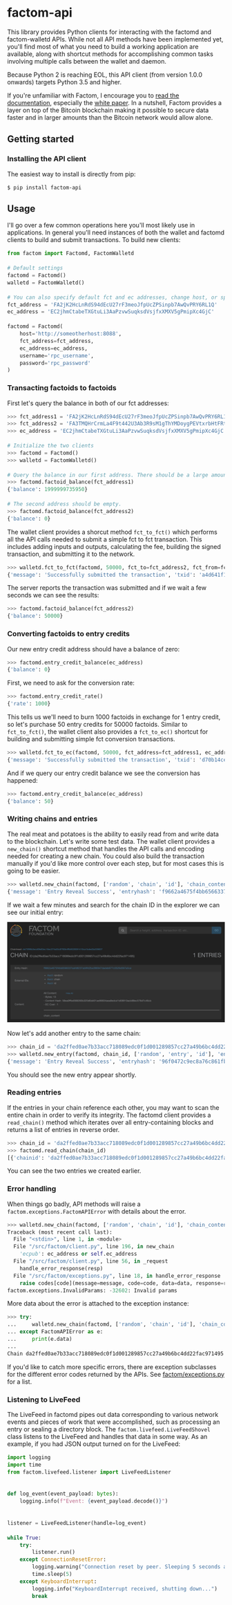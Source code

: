 # factom-api

This library provides Python clients for interacting with the factomd and factom-walletd APIs. While not all API methods have been implemented yet, you'll find most of what you need to build a working application are available, along with shortcut methods for accomplishing common tasks involving multiple calls between the wallet and daemon.

Because Python 2 is reaching EOL, this API client (from version 1.0.0 onwards) targets Python 3.5 and higher.

If you're unfamiliar with Factom, I encourage you to [read the documentation](http://docs.factom.com/), especially the [white paper](https://github.com/FactomProject/FactomDocs/blob/master/whitepaper.md). In a nutshell, Factom provides a layer on top of the Bitcoin blockchain making it possible to secure data faster and in larger amounts than the Bitcoin network would allow alone.

## Getting started

### Installing the API client

The easiest way to install is directly from pip:

```
$ pip install factom-api
```

## Usage

I'll go over a few common operations here you'll most likely use in applications. In general you'll need instances of both the wallet and factomd clients to build and submit transactions. To build new clients:

```python
from factom import Factomd, FactomWalletd

# Default settings
factomd = Factomd()
walletd = FactomWalletd()

# You can also specify default fct and ec addresses, change host, or specify RPC credentials, for example:
fct_address = 'FA2jK2HcLnRdS94dEcU27rF3meoJfpUcZPSinpb7AwQvPRY6RL1Q'
ec_address = 'EC2jhmCtabeTXGtuLi3AaPzvwSuqksdVsjfxXMXV5gPmipXc4GjC'

factomd = Factomd(
    host='http://someotherhost:8088',
    fct_address=fct_address,
    ec_address=ec_address,
    username='rpc_username',
    password='rpc_password'
)
```

### Transacting factoids to factoids

First let's query the balance in both of our fct addresses:

```python
>>> fct_address1 = 'FA2jK2HcLnRdS94dEcU27rF3meoJfpUcZPSinpb7AwQvPRY6RL1Q'
>>> fct_address2 = 'FA3TMQHrCrmLa4F9t442U3Ab3R9sM1gThYMDoygPEVtxrbHtFRtg'
>>> ec_address = 'EC2jhmCtabeTXGtuLi3AaPzvwSuqksdVsjfxXMXV5gPmipXc4GjC'

# Initialize the two clients
>>> factomd = Factomd()
>>> walletd = FactomWalletd()

# Query the balance in our first address. There should be a large amount
>>> factomd.factoid_balance(fct_address1)
{'balance': 1999999735950}

# The second address should be empty.
>>> factomd.factoid_balance(fct_address2)
{'balance': 0}
```

The wallet client provides a shorcut method `fct_to_fct()` which performs all the API calls needed to submit a simple fct to fct transaction. This includes adding inputs and outputs, calculating the fee, building the signed transaction, and submitting it to the network.

```python
>>> walletd.fct_to_fct(factomd, 50000, fct_to=fct_address2, fct_from=fct_address1)
{'message': 'Successfully submitted the transaction', 'txid': 'a4d641f13d82b1d1682549d44fa41c7e1b01f1a16f8cbddb5c695df53fcebfd7'}
```

The server reports the transaction was submitted and if we wait a few seconds we can see the results:

```python
>>> factomd.factoid_balance(fct_address2)
{'balance': 50000}
```

### Converting factoids to entry credits

Our new entry credit address should have a balance of zero:

```python
>>> factomd.entry_credit_balance(ec_address)
{'balance': 0}
```

First, we need to ask for the conversion rate:

```python
>>> factomd.entry_credit_rate()
{'rate': 1000}
```

This tells us we'll need to burn 1000 factoids in exchange for 1 entry credit, so let's purchase 50 entry credits for 50000 factoids. Similar to `fct_to_fct()`, the wallet client also provides a `fct_to_ec()` shortcut for building and submitting simple fct conversion transactions.

```python
>>> walletd.fct_to_ec(factomd, 50000, fct_address=fct_address1, ec_address=ec_address)
{'message': 'Successfully submitted the transaction', 'txid': 'd70b14ce05a21dbf772d1894383694b4537e17454915fc42dc20f02c1e0e2df2'}
```

And if we query our entry credit balance we see the conversion has happened:

```python
>>> factomd.entry_credit_balance(ec_address)
{'balance': 50}
```

### Writing chains and entries

The real meat and potatoes is the ability to easily read from and write data to the blockchain. Let's write some test data. The wallet client provides a `new_chain()` shortcut method that handles the API calls and encoding needed for creating a new chain. You could also build the transaction manually if you'd like more control over each step, but for most cases this is going to be easier.

```python
>>> walletd.new_chain(factomd, ['random', 'chain', 'id'], 'chain_content', ec_address=ec_address)
{'message': 'Entry Reveal Success', 'entryhash': 'f9662a4675f4bb6566337eafd8237ab9fd2ba396947dadeb677c0526d367a5ce', 'chainid': 'da2ffed0ae7b33acc718089edc0f1d001289857cc27a49b6bc4dd22fac971495'}
```

If we wait a few minutes and search for the chain ID in the explorer we can see our initial entry:

![Our new chain](screenshots/chain.png "Our new chain")

Now let's add another entry to the same chain:

```python
>>> chain_id = 'da2ffed0ae7b33acc718089edc0f1d001289857cc27a49b6bc4dd22fac971495'
>>> walletd.new_entry(factomd, chain_id, ['random', 'entry', 'id'], 'entry_content', ec_address=ec_address)
{'message': 'Entry Reveal Success', 'entryhash': '96f0472c9ec8a76c861fb4df37beb742938f41bbe492dc04893337bf387b83c5', 'chainid': 'da2ffed0ae7b33acc718089edc0f1d001289857cc27a49b6bc4dd22fac971495'}
```

You should see the new entry appear shortly.

### Reading entries

If the entries in your chain reference each other, you may want to scan the entire chain in order to verify its integrity. The factomd client provides a `read_chain()` method which iterates over all entry-containing blocks and returns a list of entries in reverse order.

```python
>>> chain_id = 'da2ffed0ae7b33acc718089edc0f1d001289857cc27a49b6bc4dd22fac971495'
>>> factomd.read_chain(chain_id)
[{'chainid': 'da2ffed0ae7b33acc718089edc0f1d001289857cc27a49b6bc4dd22fac971495', 'extids': ['random', 'entry', 'id'], 'content': 'entry_content'}, {'chainid': 'da2ffed0ae7b33acc718089edc0f1d001289857cc27a49b6bc4dd22fac971495', 'extids': ['random', 'chain', 'id'], 'content': 'chain_content'}]
```

You can see the two entries we created earlier.

### Error handling

When things go badly, API methods will raise a `factom.exceptions.FactomAPIError` with details about the error.

```python
>>> walletd.new_chain(factomd, ['random', 'chain', 'id'], 'chain_content', ec_address=ec_address)
Traceback (most recent call last):
  File "<stdin>", line 1, in <module>
  File "/src/factom/client.py", line 196, in new_chain
    'ecpub': ec_address or self.ec_address
  File "/src/factom/client.py", line 56, in _request
    handle_error_response(resp)
  File "/src/factom/exceptions.py", line 18, in handle_error_response
    raise codes[code](message=message, code=code, data=data, response=resp)
factom.exceptions.InvalidParams: -32602: Invalid params
```

More data about the error is attached to the exception instance:

```python
>>> try:
...     walletd.new_chain(factomd, ['random', 'chain', 'id'], 'chain_content', ec_address=ec_address)
... except FactomAPIError as e:
...     print(e.data)
... 
Chain da2ffed0ae7b33acc718089edc0f1d001289857cc27a49b6bc4dd22fac971495 already exists
```

If you'd like to catch more specific errors, there are exception subclasses for the different error codes returned by the APIs. See [factom/exceptions.py](factom/exceptions.py) for a list.

### Listening to LiveFeed

The LiveFeed in factomd pipes out data corresponding to various network events and pieces of work that were accomplished, such as processing an entry or sealing a directory block. The `factom.livefeed.LiveFeedShovel` class listens to the LiveFeed and handles that data in some way. As an example, if you had JSON output turned on for the LiveFeed:

```python
import logging
import time
from factom.livefeed.listener import LiveFeedListener


def log_event(event_payload: bytes):
    logging.info(f"Event: {event_payload.decode()}")


listener = LiveFeedListener(handle=log_event)

while True:
    try:
        listener.run()
    except ConnectionResetError:
        logging.warning("Connection reset by peer. Sleeping 5 seconds and restarting...")
        time.sleep(5)
    except KeyboardInterrupt:
        logging.info("KeyboardInterrupt received, shutting down...")
        break
```
